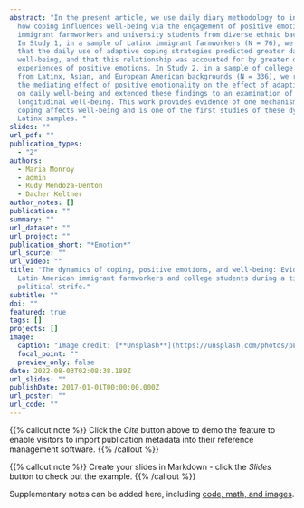```yaml
---
abstract: "In the present article, we use daily diary methodology to investigate
  how coping influences well-being via the engagement of positive emotions in
  immigrant farmworkers and university students from diverse ethnic backgrounds.
  In Study 1, in a sample of Latinx immigrant farmworkers (N = 76), we found
  that the daily use of adaptive coping strategies predicted greater daily
  well-being, and that this relationship was accounted for by greater daily
  experiences of positive emotions. In Study 2, in a sample of college students
  from Latinx, Asian, and European American backgrounds (N = 336), we replicated
  the mediating effect of positive emotionality on the effect of adaptive coping
  on daily well-being and extended these findings to an examination of
  longitudinal well-being. This work provides evidence of one mechanism by which
  coping affects well-being and is one of the first studies of these dynamics in
  Latinx samples. "
slides: ""
url_pdf: ""
publication_types:
  - "2"
authors:
  - Maria Monroy
  - admin
  - Rudy Mendoza-Denton
  - Dacher Keltner
author_notes: []
publication: ""
summary: ""
url_dataset: ""
url_project: ""
publication_short: "*Emotion*"
url_source: ""
url_video: ""
title: "The dynamics of coping, positive emotions, and well-being: Evidence from
  Latin American immigrant farmworkers and college students during a time of
  political strife."
subtitle: ""
doi: ""
featured: true
tags: []
projects: []
image:
  caption: "Image credit: [**Unsplash**](https://unsplash.com/photos/pLCdAaMFLTE)"
  focal_point: ""
  preview_only: false
date: 2022-08-03T02:08:38.189Z
url_slides: ""
publishDate: 2017-01-01T00:00:00.000Z
url_poster: ""
url_code: ""
---
```

{{% callout note %}}
Click the *Cite* button above to demo the feature to enable visitors to import publication metadata into their reference management software.
{{% /callout %}}

{{% callout note %}}
Create your slides in Markdown - click the *Slides* button to check out the example.
{{% /callout %}}

Supplementary notes can be added here, including [code, math, and images](https://wowchemy.com/docs/writing-markdown-latex/).